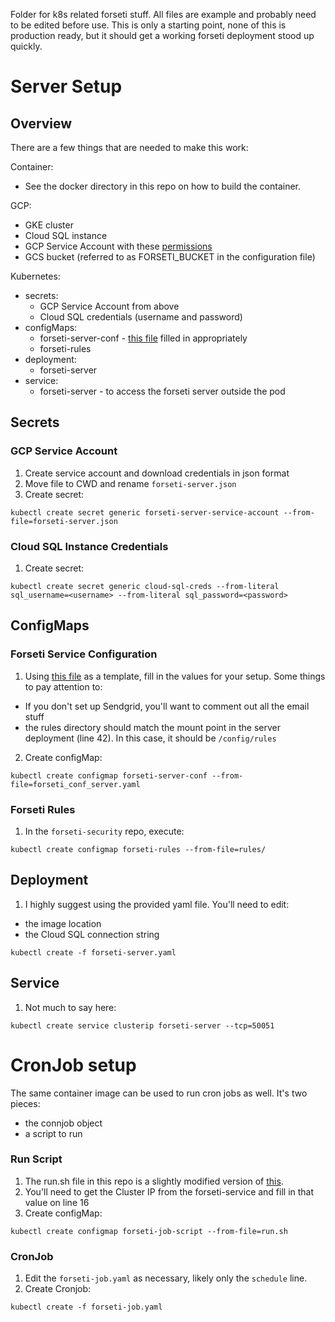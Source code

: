 Folder for k8s related forseti stuff.  All files are example and probably need to be edited before use.  This is only a starting point, none of this is production ready, but it should get a working forseti deployment stood up quickly.

# Server Setup

## Overview
There are a few things that are needed to make this work:

Container:
  - See the docker directory in this repo on how to build the container.

GCP:
  - GKE cluster
  - Cloud SQL instance
  - GCP Service Account with these [permissions](https://forsetisecurity.org/docs/latest/concepts/service-accounts.html#the-server-service-account)
  - GCS bucket (referred to as FORSETI_BUCKET in the configuration file)
  
Kubernetes:
  - secrets:
    - GCP Service Account from above
    - Cloud SQL credentials (username and password)
  - configMaps:
    - forseti-server-conf - [this file](https://github.com/forseti-security/forseti-security/blob/dev/configs/server/forseti_conf_server.yaml.in) filled in appropriately  
    - forseti-rules
  - deployment:
    - forseti-server
  - service:
    - forseti-server - to access the forseti server outside the pod


## Secrets

### GCP Service Account

1) Create service account and download credentials in json format
2) Move file to CWD and rename `forseti-server.json`
3) Create secret:
```
kubectl create secret generic forseti-server-service-account --from-file=forseti-server.json
```

### Cloud SQL Instance Credentials

1) Create secret:
```
kubectl create secret generic cloud-sql-creds --from-literal sql_username=<username> --from-literal sql_password=<password>
```

## ConfigMaps

### Forseti Service Configuration

1) Using [this file](https://github.com/forseti-security/forseti-security/blob/dev/configs/server/forseti_conf_server.yaml.in) as a template, fill in the values for your setup.  Some things to pay attention to:
  - If you don't set up Sendgrid, you'll want to comment out all the email stuff
  - the rules directory should match the mount point in the server deployment (line 42).  In this case, it should be `/config/rules`
2) Create configMap:
```
kubectl create configmap forseti-server-conf --from-file=forseti_conf_server.yaml
```

### Forseti Rules

1) In the `forseti-security` repo, execute:
```
kubectl create configmap forseti-rules --from-file=rules/
```

## Deployment

1) I highly suggest using the provided yaml file.  You'll need to edit:
  - the image location
  - the Cloud SQL connection string
```
kubectl create -f forseti-server.yaml
```

## Service

1) Not much to say here:
```
kubectl create service clusterip forseti-server --tcp=50051
```

# CronJob setup

The same container image can be used to run cron jobs as well.  It's two pieces:
 - the connjob object
 - a script to run

### Run Script

1) The run.sh file in this repo is a slightly modified version of [this](https://github.com/forseti-security/forseti-security/blob/dev/install/gcp/scripts/run_forseti.sh).
2) You'll need to get the Cluster IP from the forseti-service and fill in that value on line 16
3) Create configMap:
```
kubectl create configmap forseti-job-script --from-file=run.sh
```

### CronJob

1) Edit the `forseti-job.yaml` as necessary, likely only the `schedule` line.
2) Create Cronjob:
```
kubectl create -f forseti-job.yaml
```



